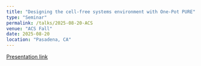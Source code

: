 ```yaml
---
title: "Designing the cell-free systems environment with One-Pot PURE"
type: "Seminar"
permalink: /talks/2025-08-20-ACS
venue: "ACS Fall"
date: 2025-08-20
location: "Pasadena, CA"
---
```


[Presentation link](https://yzhang952.github.io/files/ACS2025.pdf)
